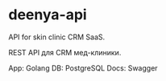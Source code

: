 # deenya-api
API for skin clinic CRM SaaS.

REST API для CRM мед-клиники.

App: Golang
DB: PostgreSQL
Docs: Swagger